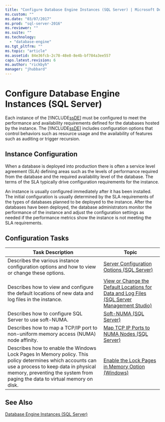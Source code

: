 ```yaml
---
title: "Configure Database Engine Instances (SQL Server) | Microsoft Docs"
ms.custom: ""
ms.date: "03/07/2017"
ms.prod: "sql-server-2016"
ms.reviewer: ""
ms.suite: ""
ms.technology: 
  - "database-engine"
ms.tgt_pltfrm: ""
ms.topic: "article"
ms.assetid: 84e36fcb-2c78-48e8-8e4b-bf784a3ee557
caps.latest.revision: 6
ms.author: "rickbyh"
manager: "jhubbard"
---
```

# Configure Database Engine Instances (SQL Server)
  Each instance of the [!INCLUDE[ssDE](../../../analysis-services/instances/install/windows/includes/ssde-md.md)] must be configured to meet the performance and availability requirements defined for the databases hosted by the instance. The [!INCLUDE[ssDE](../../../analysis-services/instances/install/windows/includes/ssde-md.md)] includes configuration options that control behaviors such as resource usage and the availability of features such as auditing or trigger recursion.  
  
## Instance Configuration  
 When a database is deployed into production there is often a service level agreement (SLA) defining areas such as the levels of performance required from the database and the required availability level of the database. The terms of the SLA typically drive configuration requirements for the instance.  
  
 An instance is usually configured immediately after it has been installed. The initial configuration is usually determined by the SLA requirements of the types of databases planned to be deployed to the instance. After the databases have been deployed, the database administrators monitor the performance of the instance and adjust the configuration settings as needed if the performance metrics show the instance is not meeting the SLA requirements.  
  
## Configuration Tasks  
  
|Task Description|Topic|  
|----------------------|-----------|  
|Describes the various instance configuration options and how to view or change these options.|[Server Configuration Options &#40;SQL Server&#41;](../../../database-engine/configure/windows/server-configuration-options-sql-server.md)|  
|Describes how to view and configure the default locations of new data and log files in the instance.|[View or Change the Default Locations for Data and Log Files &#40;SQL Server Management Studio&#41;](../Topic/View%20or%20Change%20the%20Default%20Locations%20for%20Data%20and%20Log%20Files%20\(SQL%20Server%20Management%20Studio\).md)|  
|Describes how to configure SQL Server to use soft-NUMA.|[Soft-NUMA &#40;SQL Server&#41;](../../../database-engine/configure/windows/soft-numa-sql-server.md)|  
|Describes how to map a TCP/IP port to non-uniform memory access (NUMA) node affinity.|[Map TCP IP Ports to NUMA Nodes &#40;SQL Server&#41;](../../../database-engine/configure/windows/map-tcp-ip-ports-to-numa-nodes-sql-server.md)|  
|Describes how to enable the Windows Lock Pages In Memory policy. This policy determines which accounts can use a process to keep data in physical memory, preventing the system from paging the data to virtual memory on disk.|[Enable the Lock Pages in Memory Option &#40;Windows&#41;](../../../database-engine/configure/windows/enable-the-lock-pages-in-memory-option-windows.md)|  
  
## See Also  
 [Database Engine Instances &#40;SQL Server&#41;](../../../database-engine/configure/windows/database-engine-instances-sql-server.md)  
  
  